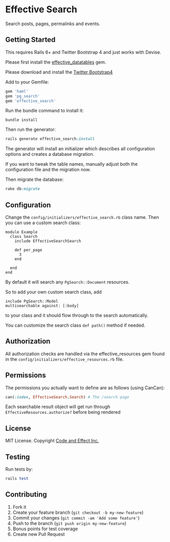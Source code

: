 # Effective Search

Search posts, pages, permalinks and events.

## Getting Started

This requires Rails 6+ and Twitter Bootstrap 4 and just works with Devise.

Please first install the [effective_datatables](https://github.com/code-and-effect/effective_datatables) gem.

Please download and install the [Twitter Bootstrap4](http://getbootstrap.com)

Add to your Gemfile:

```ruby
gem 'haml'
gem 'pg_search'
gem 'effective_search'
```

Run the bundle command to install it:

```console
bundle install
```

Then run the generator:

```ruby
rails generate effective_search:install
```

The generator will install an initializer which describes all configuration options and creates a database migration.

If you want to tweak the table names, manually adjust both the configuration file and the migration now.

Then migrate the database:

```ruby
rake db:migrate
```

## Configuration

Change the `config/initializers/effective_search.rb` class name. Then you can use a custom search class:

```
module Example
  class Search
    include EffectiveSearchSearch

    def per_page
      3
    end

  end
end
```

By default it will search any `PgSearch::Document` resources.

So to add your own custom search class, add

```
include PgSearch::Model
multisearchable against: [:body]
```

to your class and it should flow through to the search automatically.

You can customize the search class `def path()` method if needed.

## Authorization

All authorization checks are handled via the effective_resources gem found in the `config/initializers/effective_resources.rb` file.

## Permissions

The permissions you actually want to define are as follows (using CanCan):

```ruby
can(:index, EffectiveSearch.Search) # The /search page
```

Each searchable result object will get run through `EffectiveResources.authorize?` before being rendered

## License

MIT License. Copyright [Code and Effect Inc.](http://www.codeandeffect.com/)

## Testing

Run tests by:

```ruby
rails test
```

## Contributing

1. Fork it
2. Create your feature branch (`git checkout -b my-new-feature`)
3. Commit your changes (`git commit -am 'Add some feature'`)
4. Push to the branch (`git push origin my-new-feature`)
5. Bonus points for test coverage
6. Create new Pull Request
